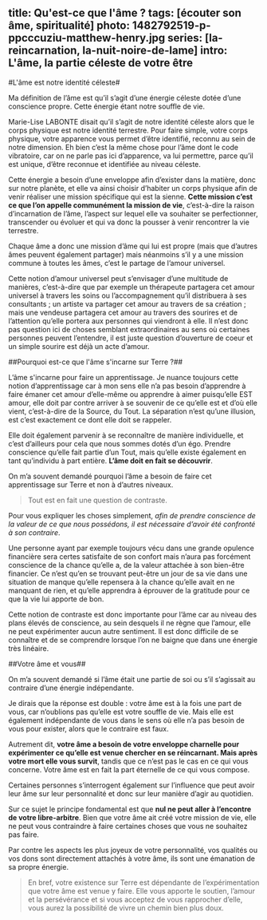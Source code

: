 title: Qu'est-ce que l'âme ?
tags: [écouter son âme, spiritualité]
photo: 1482792519-p-ppcccuziu-matthew-henry.jpg 
series: [la-reincarnation, la-nuit-noire-de-lame]
intro: L'âme, la partie céleste de votre être
---
#L'âme est notre identité céleste#

Ma définition de l’âme est qu’il s’agit d’une énergie céleste dotée d’une conscience propre. Cette énergie étant notre souffle de vie. 

Marie-Lise LABONTE disait qu’il s’agit de notre identité céleste alors que le corps physique est notre identité terrestre. Pour faire simple, votre corps physique, votre apparence vous permet d’être identifié, reconnu au sein de notre dimension. Eh bien c’est la même chose pour l’âme dont le code vibratoire, car on ne parle pas ici d’apparence, va lui permettre, parce qu’il est unique, d’être reconnue et identifiée au niveau céleste.

Cette énergie a besoin d’une enveloppe afin d’exister dans la matière, donc sur notre planète, et elle va ainsi choisir d’habiter un corps physique afin de venir réaliser une mission spécifique qui est la sienne. **Cette mission c’est ce que l’on appelle communément la mission de vie**, c’est-à-dire la raison d’incarnation de l’âme, l’aspect sur lequel elle va souhaiter se perfectionner, transcender ou évoluer et qui va donc la pousser à venir rencontrer la vie terrestre.

Chaque âme a donc une mission d’âme qui lui est propre (mais que d’autres âmes peuvent également partager) mais néanmoins s’il y a une mission commune à toutes les âmes, c’est le partage de l’amour universel. 

Cette notion d’amour universel peut s’envisager d’une multitude de manières, c’est-à-dire que par exemple un thérapeute partagera cet amour universel à travers les soins ou l’accompagnement qu’il distribuera à ses consultants ; un artiste va partager cet amour au travers de sa création ; mais une vendeuse partagera cet amour au travers des sourires et de l’attention qu’elle portera aux personnes qui viendront à elle. Il n’est donc pas question ici de choses semblant extraordinaires au sens où certaines personnes peuvent l’entendre, il est juste question d’ouverture de coeur et un simple sourire est déjà un acte d’amour.

##Pourquoi est-ce que l'âme s'incarne sur Terre ?##

L’âme s'incarne pour faire un apprentissage. Je nuance toujours cette notion d’apprentissage car à mon sens elle n’a pas besoin d’apprendre à faire émaner cet amour d’elle-même ou apprendre à aimer puisqu’elle EST amour, elle doit par contre arriver à se souvenir de ce qu’elle est et d’où elle vient, c’est-à-dire de la Source, du Tout. La séparation n’est qu’une illusion, est c’est exactement ce dont elle doit se rappeler.

Elle doit également parvenir à se reconnaître de manière individuelle, et c’est d’ailleurs pour cela que nous sommes dotés d’un égo. Prendre conscience qu’elle fait partie d’un Tout, mais qu’elle existe également en tant qu’individu à part entière. **L’âme doit en fait se découvrir**.

On m’a souvent demandé pourquoi l’âme a besoin de faire cet apprentissage sur Terre et non à d’autres niveaux.

>Tout est en fait une question de contraste.

Pour vous expliquer les choses simplement, *afin de prendre conscience de la valeur de ce que nous possédons, il est nécessaire d’avoir été confronté à son contraire*. 

Une personne ayant par exemple toujours vécu dans une grande opulence financière sera certes satisfaite de son confort mais n’aura pas forcément conscience de la chance qu’elle a, de la valeur attachée à son bien-être financier. Ce n’est qu’en se trouvant peut-être un jour de sa vie dans une situation de manque qu’elle repensera à la chance qu’elle avait en ne manquant de rien, et qu’elle apprendra à éprouver de la gratitude pour ce que la vie lui apporte de bon.

Cette notion de contraste est donc importante pour l’âme car au niveau des plans élevés de conscience, au sein desquels il ne règne que l’amour, elle ne peut expérimenter aucun autre sentiment. Il est donc difficile de se connaître et de se comprendre lorsque l’on ne baigne que dans une énergie très linéaire.

##Votre âme et vous##

On m’a souvent demandé si l’âme était une partie de soi ou s’il s’agissait au contraire d’une énergie indépendante.

Je dirais que la réponse est double : votre âme est à la fois une part de vous, car n’oublions pas qu’elle est votre souffle de vie. Mais elle est également indépendante de vous dans le sens où elle n’a pas besoin de vous pour exister, alors que le contraire est faux.

Autrement dit, **votre âme a besoin de votre enveloppe charnelle pour expérimenter ce qu’elle est venue chercher en se réincarnant. Mais après votre mort elle vous survit**, tandis que ce n’est pas le cas en ce qui vous concerne. Votre âme est en fait la part éternelle de ce qui vous compose.

Certaines personnes s’interrogent également sur l’influence que peut avoir leur âme sur leur personnalité et donc sur leur manière d’agir au quotidien.

Sur ce sujet le principe fondamental est que **nul ne peut aller à l’encontre de votre libre-arbitre**. Bien que votre âme ait créé votre mission de vie, elle ne peut vous contraindre à faire certaines choses que vous ne souhaitez pas faire.

Par contre les aspects les plus joyeux de votre personnalité, vos qualités ou vos dons sont directement attachés à votre âme, ils sont une émanation de sa propre énergie.

>En bref, votre existence sur Terre est dépendante de l’expérimentation que votre âme est venue y faire. Elle vous apporte le soutien, l’amour et la persévérance et si vous acceptez de vous rapprocher d’elle, vous aurez la possibilité de vivre un chemin bien plus doux.